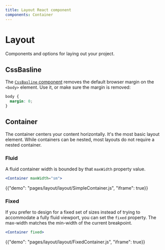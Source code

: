 ```yaml
---
title: Layout React component
components: Container
---
```


# Layout

<p class="description">Components and options for laying out your project.</p>

## CssBasline

The [`CssBasline` component](/getting-started/usage/#cssbaseline) removes the default browser margin on the `<body>` element. Use it, or make sure the margin is removed:

```css
body {
  margin: 0;
}
```

## Container

The container centers your content horizontally.
It's the most basic layout element.
While containers can be nested, most layouts do not require a nested container.

### Fluid

A fluid container width is bounded by that `maxWidth` property value.

```jsx
<Container maxWidth="sm">
```

{{"demo": "pages/layout/layout/SimpleContainer.js", "iframe": true}}

### Fixed

If you prefer to design for a fixed set of sizes instead of trying to accommodate a fully fluid viewport, you can set the `fixed` property.
The max-width matches the min-width of the current breakpoint.

```jsx
<Container fixed>
```

{{"demo": "pages/layout/layout/FixedContainer.js", "iframe": true}}
